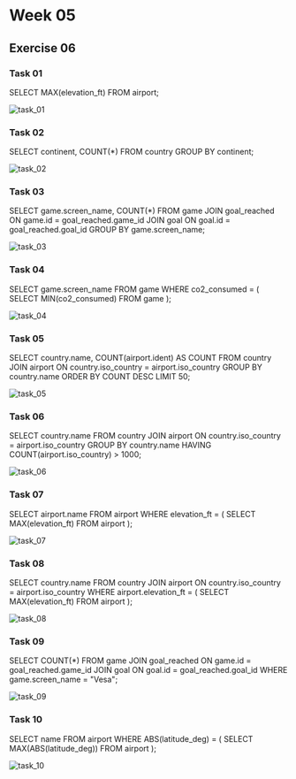 # Week 05

## Exercise 06

### Task 01

SELECT MAX(elevation_ft) FROM airport;

![task_01](https://github.com/user-attachments/assets/0f52de35-3c50-4295-8264-155dc0a65c68)

### Task 02

SELECT continent, COUNT(*) 
FROM country
GROUP BY continent;

![task_02](https://github.com/user-attachments/assets/37dfd9a8-a664-403b-bc5f-8a0a8d78659d)

### Task 03

SELECT game.screen_name, COUNT(*)
FROM game
JOIN goal_reached ON game.id = goal_reached.game_id
JOIN goal ON goal.id = goal_reached.goal_id
GROUP BY game.screen_name;

![task_03](https://github.com/user-attachments/assets/2bac7181-d7e4-445f-bf0c-e985796753dd)

### Task 04

SELECT game.screen_name
FROM game
WHERE co2_consumed = (
	SELECT MIN(co2_consumed)
	FROM game
);

![task_04](https://github.com/user-attachments/assets/3b55d83e-988f-4a2f-aa74-8250855690e2)

### Task 05

SELECT country.name, COUNT(airport.ident) AS COUNT
FROM country
JOIN airport ON country.iso_country = airport.iso_country
GROUP BY country.name
ORDER BY COUNT DESC LIMIT 50;

![task_05](https://github.com/user-attachments/assets/ea3307c0-fa2a-40f1-a1e7-9c09f2ef1bdc)

### Task 06

SELECT country.name
FROM country
JOIN airport ON country.iso_country = airport.iso_country
GROUP BY country.name
HAVING COUNT(airport.iso_country) > 1000;

![task_06](https://github.com/user-attachments/assets/1272e8be-57d3-4482-9885-ba6066202689)

### Task 07

SELECT airport.name
FROM airport
WHERE elevation_ft = (
	SELECT MAX(elevation_ft)
	FROM airport
);

![task_07](https://github.com/user-attachments/assets/7be83d4b-0974-4d73-bbe7-aff96ed77ed2)

### Task 08

SELECT country.name
FROM country
JOIN airport ON country.iso_country = airport.iso_country
WHERE airport.elevation_ft = (
	SELECT MAX(elevation_ft)
	FROM airport
);

![task_08](https://github.com/user-attachments/assets/f847bf8b-a669-4f7e-b5a4-d9b4ddaa5bb3)

### Task 09

SELECT COUNT(*)
FROM game
JOIN goal_reached ON game.id = goal_reached.game_id
JOIN goal ON goal.id = goal_reached.goal_id
WHERE game.screen_name = "Vesa";

![task_09](https://github.com/user-attachments/assets/18d0e2cc-2b9d-4036-94b1-52c37fe97e04)

### Task 10

SELECT name
FROM airport 
WHERE ABS(latitude_deg) = (
	SELECT MAX(ABS(latitude_deg))
	FROM airport
);

 ![task_10](https://github.com/user-attachments/assets/77db752e-4a82-4fa9-ab4b-d2af017cdab2)











